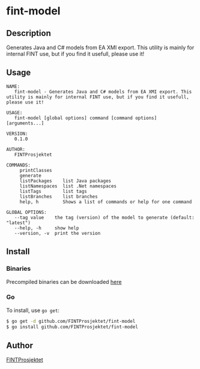 # fint-model



## Description
Generates Java and C# models from EA XMI export. This utility is mainly for internal FINT use, but if you 
find it usefull, please use it!

## Usage

```
NAME:
   fint-model - Generates Java and C# models from EA XMI export. This utility is mainly for internal FINT use, but if you find it usefull, please use it!

USAGE:
   fint-model [global options] command [command options] [arguments...]

VERSION:
   0.1.0

AUTHOR:
   FINTProsjektet

COMMANDS:
     printClasses
     generate
     listPackages    list Java packages
     listNamespaces  list .Net namespaces
     listTags        list tags
     listBranches    list branches
     help, h         Shows a list of commands or help for one command

GLOBAL OPTIONS:
   --tag value    the tag (version) of the model to generate (default: "latest")
   --help, -h     show help
   --version, -v  print the version
```


## Install

### Binaries

Precompiled binaries can be downloaded [here](https://github.com/FINTprosjektet/fint-model/releases/latest)

### Go

To install, use `go get`:

```bash
$ go get -d github.com/FINTProsjektet/fint-model
$ go install github.com/FINTProsjektet/fint-model
```



## Author

[FINTProsjektet](https://fintprosjektet.github.io)
